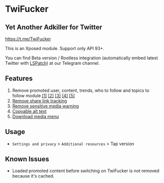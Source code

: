 # TwiFucker

## Yet Another Adkiller for Twitter

https://t.me/TwiFucker

This is an Xposed module. Support only API 93+.

You can find Beta version / Rootless integration (automatically embed latest Twitter with [LSPatch](https://github.com/LSPosed/LSPatch)) at our Telegram channel.

## Features

1. Remove promoted user, content, trends, who to follow and topics to follow module [\[1\]](app/src/main/java/icu/nullptr/twifucker/hook/TimelineEntryHook.kt) [\[2\]](app/src/main/java/icu/nullptr/twifucker/hook/TimelineModuleHook.kt) [\[3\]](app/src/main/java/icu/nullptr/twifucker/hook/TimelineUserHook.kt) [\[4\]](app/src/main/java/icu/nullptr/twifucker/hook/TimelineTrendHook.kt) [\[5\]](app/src/main/java/icu/nullptr/twifucker/hook/TimelineTweetHook.kt)
2. [Remove share link tracking](app/src/main/java/icu/nullptr/twifucker/hook/UrlHook.kt)
3. [Remove sensitive media warning](app/src/main/java/icu/nullptr/twifucker/hook/sensitiveMediaWarning.kt)
4. [Copyable alt text](app/src/main/java/icu/nullptr/twifucker/hook/AltTextHook.kt)
5. [Download media menu](app/src/main/java/icu/nullptr/twifucker/hook/DownloadHook.kt)

## Usage

- `Settings and privacy` > `Additional resources` > Tap version

## Known Issues

- Loaded promoted content before switching on TwiFucker is not removed because it's cached.

